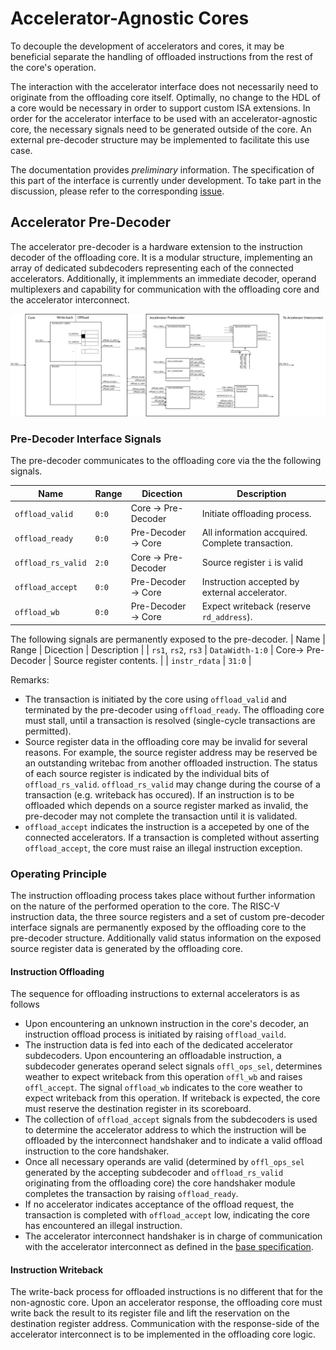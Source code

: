 # Accelerator-Agnostic Cores

To decouple the development of accelerators and cores, it may be beneficial separate the handling of offloaded instructions from the rest of the core's operation.

The interaction with the accelerator interface does not necessarily need to originate from the offloading core itself.
Optimally, no change to the HDL of a core would be necessary in order to support custom ISA extensions.
In order for the accelerator interface to be used with an accelerator-agnostic core, the necessary signals need to be generated outside of the core.
An external pre-decoder structure may be implemented to facilitate this use case.

The documentation provides *preliminary* information.
The specification of this part of the interface is currently under development.
To take part in the discussion, please refer to the corresponding [issue](https://github.com/ganoam/accelerator-interface/issues/1).

## Accelerator Pre-Decoder
The accelerator pre-decoder is a hardware extension to the instruction decoder of the offloading core.
It is a modular structure, implementing an array of dedicated subdecoders representing each of the connected accelerators.
Additionally, it implemments an immediate decoder, operand multiplexers and capability for communication with the offloading core and the accelerator interconnect.

![Accelerator Agnostic Core](img/acc-agnostic-core.svg)

###  Pre-Decoder Interface Signals

The pre-decoder communicates to the offloading core via the the following signals.

| Name                | Range           | Dicection           | Description                                      |
| ------------------- | --------------- | ------------------- | ------------------------------------------------ |
| `offload_valid`     | `0:0`           | Core -> Pre-Decoder | Initiate offloading process.                     |
| `offload_ready`     | `0:0`           | Pre-Decoder -> Core | All information accquired. Complete transaction. |
| `offload_rs_valid`  | `2:0`           | Core -> Pre-Decoder | Source register `i` is valid                     |
| `offload_accept`    | `0:0`           | Pre-Decoder -> Core | Instruction accepted by external accelerator.    |
| `offload_wb`        | `0:0`           | Pre-Decoder -> Core | Expect writeback (reserve `rd_address`).         |

The following signals are permanently exposed to the pre-decoder.
| Name                | Range           | Dicection           | Description                                      |
| `rs1`, `rs2`, `rs3` | `DataWidth-1:0` | Core-> Pre-Decoder  | Source register contents.                        |
| `instr_rdata`       | `31:0`          |

Remarks:
- The transaction is initiated by the core using `offload_valid` and terminated by the pre-decoder using `offload_ready`.
  The offloading core must stall, until a transaction is resolved (single-cycle transactions are permitted).
- Source register data in the offloading core may be invalid for several reasons.
  For example, the source register address may be reserved be an outstanding writebac from another offloaded instruction.
  The status of each source register is indicated by the individual bits of `offload_rs_valid`.
  `offload_rs_valid` may change during the course of a transaction (e.g. writeback has occured).
  If an instruction is to be offloaded which depends on a source register marked as invalid, the pre-decoder may not complete the transaction until it is validated.
- `offload_accept` indicates the instruction is a accepeted by one of the connected accelerators.
  If a transaction is completed without asserting `offload_accept`, the core must raise an illegal instruction exception.



### Operating Principle
The instruction offloading process takes place without further information on the nature of the performed operation to the core.
The RISC-V instruction data, the three source registers and a set of custom pre-decoder interface signals are permanently exposed by the offloading core to the pre-decoder structure.
Additionally valid status information on the exposed source register data is generated by the offloading core.

#### Instruction Offloading
The sequence for offloading instructions to external accelerators is as follows
- Upon encountering an unknown instruction in the core's decoder, an instruction offload process is initiated by raising `offload_vaild`.
- The instruction data is fed into each of the dedicated accelerator subdecoders.
  Upon encountering an offloadable instruction, a subdecoder generates operand select signals `offl_ops_sel`, determines weather to expect writeback from this operation `offl_wb` and raises `offl_accept`.
  The signal `offload_wb` indicates to the core weather to expect writeback from this operation.
  If writeback is expected, the core must reserve the destination register in its scoreboard.
- The collection of `offload_accept` signals from the subdecoders is used to determine the accelerator address to which the instruction will be offloaded by the interconnect handshaker and to indicate a valid offload instruction to the core handshaker.
- Once all necessary operands are valid (determined by `offl_ops_sel` generated by the accepting subdecoder and `offload_rs_valid` originating from the offloading core) the core handshaker module completes the transaction by raising `offload_ready`.
- If no accelerator indicates acceptance of the offload request, the transaction is completed with `offload_accept` low, indicating the core has encountered an illegal instruction.
- The accelerator interconnect handshaker is in charge of communication with the accelerator interconnect as defined in the [base specification](index.md).

#### Instruction Writeback

The write-back process for offloaded instructions is no different that for the non-agnostic core.
Upon an accelerator response, the offloading core must write back the result to its register file and lift the reservation on the destination register address.
Communication with the response-side of the accelerator interconnect is to be implemented in the offloading core logic.



